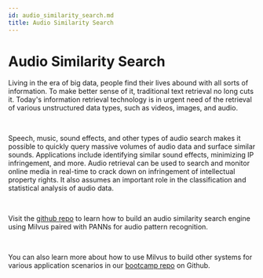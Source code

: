 ```yaml
---
id: audio_similarity_search.md
title: Audio Similarity Search 
---
```


# Audio Similarity Search

Living in the era of big data, people find their lives abound with all sorts of information. To make better sense of it, traditional text retrieval no long cuts it. Today's information retrieval technology is in urgent need of the retrieval of various unstructured data types, such as videos, images, and audio.

<br/>

Speech, music, sound effects, and other types of audio search makes it possible to quickly query massive volumes of audio data and surface similar sounds. Applications include identifying similar sound effects, minimizing IP infringement, and more. 
Audio retrieval can be used to search and monitor online media in real-time to crack down on infringement of intellectual property rights. It also assumes an important role in the classification and statistical analysis of audio data.

<br/>


Visit the [github repo](https://github.com/milvus-io/bootcamp/tree/master/solutions/audio_similarity_search) to learn how to build an audio similarity search engine using Milvus paired with PANNs for audio pattern recognition.


<br/>

You can also learn more about how to use Milvus to build other systems for various application scenarios in our [bootcamp repo](https://github.com/milvus-io/bootcamp) on Github.